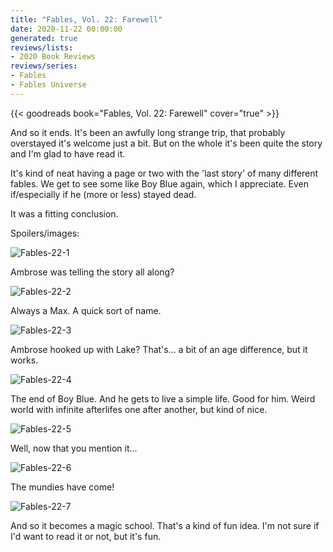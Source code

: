 ```yaml
---
title: "Fables, Vol. 22: Farewell"
date: 2020-11-22 00:00:00
generated: true
reviews/lists:
- 2020 Book Reviews
reviews/series:
- Fables
- Fables Universe
---
```

{{< goodreads book="Fables, Vol. 22: Farewell" cover="true" >}}

And so it ends. It's been an awfully long strange trip, that probably overstayed it's welcome just a bit. But on the whole it's been quite the story and I'm glad to have read it.  

It's kind of neat having a page or two with the 'last story' of many different fables. We get to see some like Boy Blue again, which I appreciate. Even if/especially if he (more or less) stayed dead.  

<!--more-->

It was a fitting conclusion.  

Spoilers/images:  

![Fables-22-1](/embeds/books/attachments/fables-22-1.jpg)  

Ambrose was telling the story all along?  

![Fables-22-2](/embeds/books/attachments/fables-22-2.jpg)  

Always a Max. A quick sort of name.  

![Fables-22-3](/embeds/books/attachments/fables-22-3.jpg)  

Ambrose hooked up with Lake? That's... a bit of an age difference, but it works.  

![Fables-22-4](/embeds/books/attachments/fables-22-4.jpg)  

The end of Boy Blue. And he gets to live a simple life. Good for him. Weird world with infinite afterlifes one after another, but kind of nice.  

![Fables-22-5](/embeds/books/attachments/fables-22-5.jpg)  

Well, now that you mention it...  

![Fables-22-6](/embeds/books/attachments/fables-22-6.jpg)  

The mundies have come!  

![Fables-22-7](/embeds/books/attachments/fables-22-7.jpg)  

And so it becomes a magic school. That's a kind of fun idea. I'm not sure if I'd want to read it or not, but it's fun.


